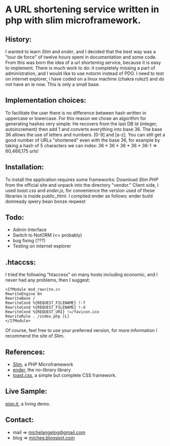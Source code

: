 A URL shortening service written in php with slim microframework.
=================================================================

History:
--------

I wanted to learn *Slim* and *ender*, and I decided that the best way was a "tour de force" of twelve hours spent in documentation and some code.
From this was born the idea of a url shortening service, because it is easy to implement.
There is much work to do: it completely missing a part of administration, and I would like to use notorm instead of PDO.
I need to test on internet explorer, i have coded on a linux machine (chakra rulez!) and do not have an ie now.
This is only a small base.

Implementation choices:
-----------------------

To facilitate the user there is no difference between hash written in uppercase or lowercase.
For this reason we chose an algorithm for generating hashes very simple:
He recovers from the last DB Id (integer, autoincrement) then add 1 and converts everything into base 36.
The base 36 allows the use of letters and numbers. [0-9] and [a-z].
You can still get a good number of URLs "shortened" even with the base 36, for example by taking a hash of 5 characters we can index:
36 * 36 * 36 * 36 * 36-1 => 60,466,175 urls!

Installation:
-------------

To install the application requires some frameworks:
Download *Slim PHP* from the official site and unpack into the directory "vendor."
Client side, I used *toast.css* and *ender.js*, for convenience the version used of these libraries is inside public_html.
I compiled ender as follows:
ender build domready qwery bean bonze reqwest

Todo:
-----

* Admin Interface
* Switch to NotORM (<= probably)
* bug fixing (???)
* Testing on internet explorer

.htaccss:
---------

I tried the following "htaccess" on many hosts including economic, and I never had any problems, then I suggest:

    <IfModule mod_rewrite.c>
    RewriteEngine On
    RewriteBase /
    RewriteCond %{REQUEST_FILENAME} !-f
    RewriteCond %{REQUEST_FILENAME} !-d
    RewriteCond %{REQUEST_URI} !=/favicon.ico
    RewriteRule . /index.php [L]
    </IfModule>

Of course, feel free to use your preferred version, for more information I recommend the site of *Slim*.

References:
-----------
* [Slim](http://www.slimframework.com/), a PHP Microframework
* [ender](http://ender.no.de/), the no-library library
* [toast.css](http://daneden.me/toast/), a simple but complete CSS framework. 

Live Sample:
------------
[piqo.it](http://www.piqo.it), a living demo.

Contact:
--------
* mail => [michelangelog@gmail.com](mailto://michelangelog@gmail.com)
* blog => [micheg.blogspot.com](http://micheg.blogspot.com)
